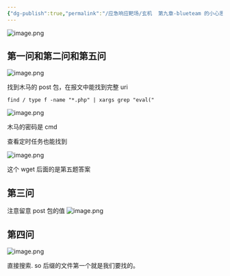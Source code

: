 ```yaml
---
{"dg-publish":true,"permalink":"/应急响应靶场/玄机  第九章-blueteam 的小心思3/","tags":["打靶","应急响应"]}
---
```



![image.png](https://s2.loli.net/2025/06/02/tzPlDy7UjIfnoks.png)

## 第一问和第二问和第五问
![image.png](https://s2.loli.net/2025/06/02/ahH3QM67PlrWNkc.png)

找到木马的 post 包，在报文中能找到完整 uri

```
find / type f -name "*.php" | xargs grep "eval("
```

![image.png](https://s2.loli.net/2025/06/02/o7ZmdfwxWvLksT5.png)

木马的密码是 cmd

查看定时任务也能找到

![image.png](https://s2.loli.net/2025/06/02/Vmr6nQ2EYS81pky.png)

这个 wget 后面的是第五题答案
## 第三问
注意留意 post 包的值
![image.png](https://s2.loli.net/2025/06/02/Jcgd7CktuyDZNiG.png)


## 第四问
![image.png](https://s2.loli.net/2025/06/02/eknFxNO81vwgfpo.png)

直接搜索. so 后缀的文件第一个就是我们要找的。
